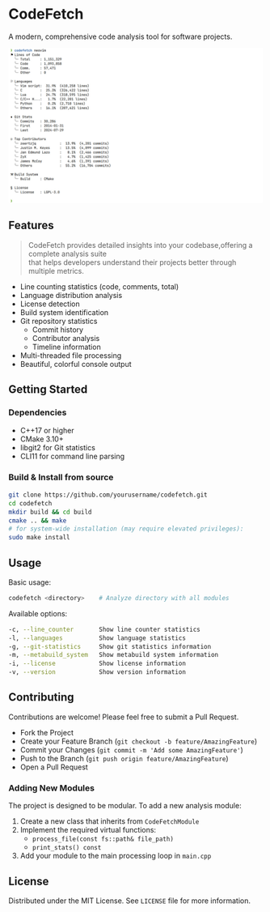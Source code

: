 # CodeFetch

A modern, comprehensive code analysis tool for software projects.

![codefetch in action](assets/codefetch_in_action.jpg)

## Features
> CodeFetch provides detailed insights into your codebase,offering a complete analysis suite<br> 
> that helps developers understand their projects better through multiple metrics.

- Line counting statistics (code, comments, total)
- Language distribution analysis
- License detection
- Build system identification
- Git repository statistics
  - Commit history
  - Contributor analysis
  - Timeline information
- Multi-threaded file processing
- Beautiful, colorful console output

## Getting Started

### Dependencies
- C++17 or higher
- CMake 3.10+
- libgit2 for Git statistics
- CLI11 for command line parsing

### Build & Install from source
```bash
git clone https://github.com/yourusername/codefetch.git
cd codefetch
mkdir build && cd build
cmake .. && make
# for system-wide installation (may require elevated privileges):
sudo make install
```

## Usage

Basic usage:
```bash
codefetch <directory>    # Analyze directory with all modules
```

Available options:
```bash
-c, --line_counter       Show line counter statistics
-l, --languages          Show language statistics
-g, --git-statistics     Show git statistics information
-m, --metabuild_system   Show metabuild system information
-i, --license            Show license information
-v, --version            Show version information
```



## Contributing
Contributions are welcome! Please feel free to submit a Pull Request.
- Fork the Project
- Create your Feature Branch (`git checkout -b feature/AmazingFeature`)
- Commit your Changes (`git commit -m 'Add some AmazingFeature'`)
- Push to the Branch (`git push origin feature/AmazingFeature`)
- Open a Pull Request

### Adding New Modules
The project is designed to be modular. To add a new analysis module:
1. Create a new class that inherits from `CodeFetchModule`
2. Implement the required virtual functions:
   - `process_file(const fs::path& file_path)`
   - `print_stats() const`
3. Add your module to the main processing loop in `main.cpp`

## License
Distributed under the MIT License. See `LICENSE` file for more information.
